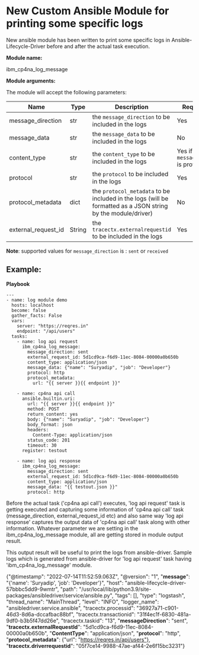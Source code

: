 
# New Custom Ansible Module for printing some specific logs

New ansible module has been written to print some specific logs in Ansible-Lifecycle-Driver before and after the actual task execution.

**Module name:**

ibm_cp4na_log_message


**Module arguments:**

The module will accept the following parameters:

| Name | Type | Description | Required |
| --- | --- | --- | --- | 
| message_direction | str | the `message_direction` to be included in the logs | Yes |
| message_data | str | the `message_data` to be included in the logs | No |
| content_type | str | the `content_type` to be included in the logs | Yes if `message_data` is provided |
| protocol | str | the `protocol` to be included in the logs | Yes |
| protocol_metadata | dict | the `protocol_metadata` to be included in the logs (will be formatted as a JSON string by the module/driver) | No |
| external_request_id | String | the `tracectx.externalrequestid` to be included in the logs | Yes | 

**Note**: supported values for `message_direction` is : `sent` or `received`

## Example:

**Playbook**
```
---
- name: log module demo
  hosts: localhost
  become: false
  gather_facts: False
  vars:
    server: "https://reqres.in"
    endpoint: "/api/users"
  tasks:
    - name: log api request
      ibm_cp4na_log_message:
        message_direction: sent
        external_request_id: 5d1cd9ca-f6d9-11ec-8084-00000a0b650b
        content_type: application/json
        message_data: {"name": "Suryadip", "job": "Developer"}
        protocol: http
        protocol_metadata: 
          url: "{{ server }}{{ endpoint }}"

    - name: cp4na api call
      ansible.builtin.uri:
        url: "{{ server }}{{ endpoint }}"
        method: POST
        return_content: yes
        body: {"name": "Suryadip", "job": "Developer"}
        body_format: json
        headers:
          Content-Type: application/json
        status_code: 201
        timeout: 30
      register: testout

    - name: log api response
      ibm_cp4na_log_message:
        message_direction: sent
        external_request_id: 5d1cd9ca-f6d9-11ec-8084-00000a0b650b
        content_type: application/json
        message_data: "{{ testout.json }}"
        protocol: http

```
Before the actual task ('cp4na api call') executes, 'log api request' task is getting executed and capturing some information of 'cp4na api call' task (message_direction, external_request_id etc) and also same way 'log api response' captures the output data of 'cp4na api call' task along with other information. Whatever parameter we are setting in the ibm_cp4na_log_message module, all are getting stored in module output result.

This output result will be useful to print the logs from ansible-driver. Sample logs which is generated from ansible-driver for 'log api request' task having 'ibm_cp4na_log_message' module.
   
{"@timestamp": "2022-07-14T11:52:59.063Z", "@version": "1", "**message**": "{'name': 'Suryadip', 'job': 'Developer'}", "host": "ansible-lifecycle-driver-57bbbc5dd9-9wmtr", "path": "/usr/local/lib/python3.9/site-packages/ansibledriver/service/ansible.py", "tags": [], "type": "logstash", "thread_name": "MainThread", "level": "INFO", "logger_name": "ansibledriver.service.ansible", "tracectx.processid": "36927a71-c901-46d3-8d6a-dccafbac88bf", "tracectx.transactionid": "31f4ec1f-6830-481a-9df0-b3b5f47dd26e", "tracectx.taskid": "13", "**messageDirection**": "sent", "**tracectx.externalRequestId**": "5d1cd9ca-f6d9-11ec-8084-00000a0b650b", "**ContentType**": "application/json", "**protocol**": "http", "**protocol_metadata**": {"url": "https://reqres.in/api/users"}, "**tracectx.driverrequestid**": "05f7ce14-9988-47ae-af44-2e6f15bc3231"}
